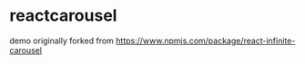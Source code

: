 # reactcarousel

demo originally forked from https://www.npmjs.com/package/react-infinite-carousel

